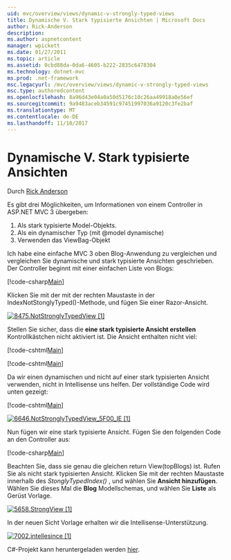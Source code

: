 ```yaml
---
uid: mvc/overview/views/dynamic-v-strongly-typed-views
title: Dynamische V. Stark typisierte Ansichten | Microsoft Docs
author: Rick-Anderson
description: 
ms.author: aspnetcontent
manager: wpickett
ms.date: 01/27/2011
ms.topic: article
ms.assetid: 0cbd88da-0da6-4605-b222-2835c6478304
ms.technology: dotnet-mvc
ms.prod: .net-framework
msc.legacyurl: /mvc/overview/views/dynamic-v-strongly-typed-views
msc.type: authoredcontent
ms.openlocfilehash: 8a96d43e04a0a50d5176c10c26aa49918a0e56ef
ms.sourcegitcommit: 9a9483aceb34591c97451997036a9120c3fe2baf
ms.translationtype: MT
ms.contentlocale: de-DE
ms.lasthandoff: 11/10/2017
---
```

<a name="dynamic-v-strongly-typed-views"></a>Dynamische V. Stark typisierte Ansichten
====================
Durch [Rick Anderson](https://github.com/Rick-Anderson)

Es gibt drei Möglichkeiten, um Informationen von einem Controller in ASP.NET MVC 3 übergeben:

1. Als stark typisierte Model-Objekts.
2. Als ein dynamischer Typ (mit @model dynamische)
3. Verwenden das ViewBag-Objekt

Ich habe eine einfache MVC 3 oben Blog-Anwendung zu vergleichen und vergleichen Sie dynamische und stark typisierte Ansichten geschrieben. Der Controller beginnt mit einer einfachen Liste von Blogs:

[!code-csharp[Main](dynamic-v-strongly-typed-views/samples/sample1.cs)]

Klicken Sie mit der mit der rechten Maustaste in der IndexNotStonglyTyped()-Methode, und fügen Sie einer Razor-Ansicht.

[![8475.NotStronglyTypedView [1]](dynamic-v-strongly-typed-views/_static/image2.png)](dynamic-v-strongly-typed-views/_static/image1.png)

Stellen Sie sicher, dass die **eine stark typisierte Ansicht erstellen** Kontrollkästchen nicht aktiviert ist. Die Ansicht enthalten nicht viel:

[!code-cshtml[Main](dynamic-v-strongly-typed-views/samples/sample2.cshtml)]

[!code-cshtml[Main](dynamic-v-strongly-typed-views/samples/sample3.cshtml)]

Da wir einen dynamischen und nicht auf einer stark typisierten Ansicht verwenden, nicht in Intellisense uns helfen. Der vollständige Code wird unten gezeigt:

[!code-cshtml[Main](dynamic-v-strongly-typed-views/samples/sample4.cshtml)]

[![6646.NotStronglyTypedView_5F00_IE [1]](dynamic-v-strongly-typed-views/_static/image4.png)](dynamic-v-strongly-typed-views/_static/image3.png)

Nun fügen wir eine stark typisierte Ansicht. Fügen Sie den folgenden Code an den Controller aus:

[!code-csharp[Main](dynamic-v-strongly-typed-views/samples/sample5.cs)]


Beachten Sie, dass sie genau die gleichen return View(topBlogs) ist. Rufen Sie als nicht stark typisierten Ansicht. Klicken Sie mit der rechten Maustaste innerhalb des *StonglyTypedIndex()* , und wählen Sie **Ansicht hinzufügen**. Wählen Sie dieses Mal die **Blog** Modellschemas, und wählen Sie **Liste** als Gerüst Vorlage.

[![5658.StrongView [1]](dynamic-v-strongly-typed-views/_static/image6.png)](dynamic-v-strongly-typed-views/_static/image5.png)

In der neuen Sicht Vorlage erhalten wir die Intellisense-Unterstützung.

[![7002.intellesince [1]](dynamic-v-strongly-typed-views/_static/image8.png)](dynamic-v-strongly-typed-views/_static/image7.png)

C#-Projekt kann heruntergeladen werden [hier](https://blogs.msdn.com/cfs-file.ashx/__key/CommunityServer-Blogs-Components-WeblogFiles/00-00-01-11-73-SSMS/1817.Mvc3ViewDemo.zip).
